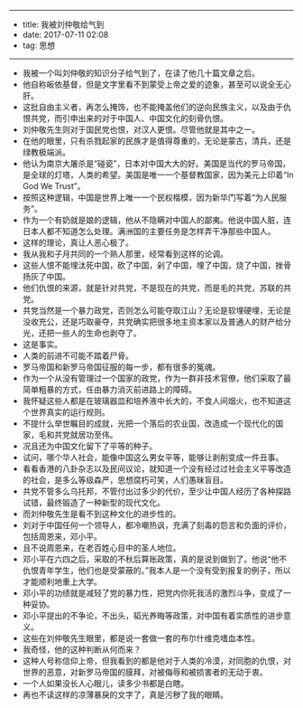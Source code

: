 - --
- title: 我被刘仲敬给气到
- date: 2017-07-11 02:08
- tag: 思想
- --
- 我被一个叫刘仲敬的知识分子给气到了，在读了他几十篇文章之后。
- 他自称皈依基督，但是文字里看不到蒙受上帝之爱的迹象，甚至可以说全无心肝。
- 这批自由主义者，再怎么掩饰，也不能掩盖他们的逆向民族主义，以及由于仇恨共党，而引申出来的对于中国人、中国文化的刻骨仇恨。
- 刘仲敬先生则对于国民党也恨，对汉人更恨。尽管他就是其中之一。
- 在他的眼里，只有杀戮起家的民族才是值得尊重的，无论是蒙古，清兵，还是绿教极端派。
- 他认为南京大屠杀是“碰瓷”，日本对中国大大的好。美国是当代的罗马帝国，是全球的灯塔，人类的希望。美国是唯一一个基督教国家，因为美元上印着“In God We Trust”。
- 按照这种逻辑，中国是世界上唯一一个民权楷模，因为新华门写着“为人民服务”。
- 作为一个有奶就是娘的逻辑，他从不隐瞒对中国人的鄙夷。他说中国人脏，连日本人都不知道怎么处理。满洲国的主要任务是怎样弄干净那些中国人。
- 这样的理论，真让人恶心极了。
- 我从我和子月共同的一个熟人那里，经常看到这样的论调。
- 这些人恨不能埋汰死中国，砍了中国，剁了中国，埋了中国，烧了中国，挫骨扬灰了中国。
- 他们仇恨的来源，就是针对共党，不是现在的共党，而是毛的共党，苏联的共党。
- 共党当然是一个暴力政党，否则怎么可能夺取江山？无论是软埋硬埋，无论是没收充公，还是巧取豪夺，共党确实把很多地主资本家以及普通人的财产给分光，还把一些人的生命也剥夺了。
- 这是事实。
- 人类的前进不可能不踏着尸骨。
- 罗马帝国和新罗马帝国征服的每一步，都有很多的冤魂。
- 作为一个从没有管理过一个国家的政党，作为一群非技术官僚，他们采取了最简单粗暴的方式，任由暴力消灭前进路上的障碍。
- 我怀疑这些人都是在玻璃器皿和培养液中长大的，不食人间烟火，也不知道这个世界真实的运行规则。
- 不提什么举世瞩目的成就，光把一个落后的农业国，改造成一个现代化的国家，毛和共党就居功至伟。
- 况且还为中国文化留下了平等的种子。
- 试问，哪个华人社会，能像中国这么男女平等，能够让剥削变成一件丑事。
- 看看香港的八卦杂志以及民间议论，就知道一个没有经过过社会主义平等改造的社会，是多么等级森严，思想腐朽可笑，人们愚昧盲目。
- 共党不管多么乌托邦，不管付出过多少的代价，至少让中国人经历了各种探路试错，最终锻造了一种新型的现代文化。
- 而刘仲敬先生是看不到这种文化的进步性的。
- 刘对于中国任何一个领导人，都冷嘲热讽，充满了刻毒的怨言和负面的评价，包括周恩来，邓小平。
- 且不说周恩来，在老百姓心目中的圣人地位。
- 邓小平在六四之后，采取的不秋后算账政策，真的是说到做到了。他说“他不仇恨青年学生，他们也是受蒙蔽的。”我本人是一个没有受到报复的例子，所以才能顺利地重上大学。
- 邓小平的功绩就是减轻了党的暴力性，把党内你死我活的激烈斗争，变成了一种妥协。
- 邓小平提出的不争论，不出头，韬光养晦等政策，对中国有着实质性的进步意义。
- 这些在刘仲敬先生眼里，都是说一套做一套的布尔什维克嗜血本性。
- 我奇怪，他的这种判断从何而来？
- 这种人号称信仰上帝，但我看到的都是他对于人类的冷漠，对同胞的仇恨，对世界的恶意，对新罗马帝国的膜拜，对被侮辱和被损害者的无动于衷。
- 一个人如果没长人心眼儿，读多少书都是白瞎。
- 再也不读这样的凉薄暴戾的文字了，真是污秽了我的眼睛。
